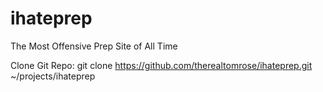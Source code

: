 ihateprep
=========

The Most Offensive Prep Site of All Time



Clone Git Repo:
    git clone https://github.com/therealtomrose/ihateprep.git ~/projects/ihateprep